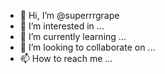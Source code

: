 - 👋 Hi, I’m @superrrgrape
- 👀 I’m interested in ...
- 🌱 I’m currently learning ...
- 💞️ I’m looking to collaborate on ...
- 📫 How to reach me ...

<!---
superrrgrape/superrrgrape is a ✨ special ✨ repository because its `README.md` (this file) appears on your GitHub profile.
You can click the Preview link to take a look at your changes.
--->
